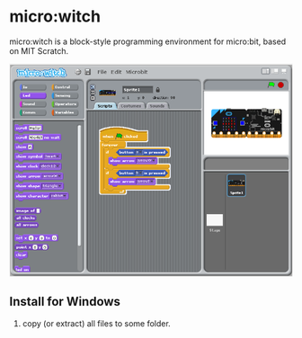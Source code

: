 # micro:witch
micro:witch is a block-style programming environment for micro:bit, based on MIT Scratch.

![screenshot1](https://raw.githubusercontent.com/EiichiroIto/microwitch/master/src/images/screenshot1.png)

## Install for Windows
1. copy (or extract) all files to some folder.
